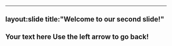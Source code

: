 ------------
layout:slide
title:"Welcome to our second slide!"
----------
Your text here
Use the left arrow to go back!
-------
